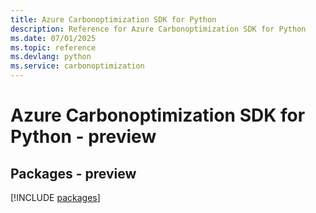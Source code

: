 ```yaml
---
title: Azure Carbonoptimization SDK for Python
description: Reference for Azure Carbonoptimization SDK for Python
ms.date: 07/01/2025
ms.topic: reference
ms.devlang: python
ms.service: carbonoptimization
---
```

# Azure Carbonoptimization SDK for Python - preview
## Packages - preview
[!INCLUDE [packages](carbonoptimization-index.md)]
